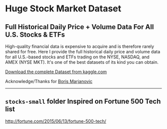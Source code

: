 # Huge Stock Market Dataset
## Full Historical Daily Price + Volume Data For All U.S. Stocks & ETFs
High-quality financial data is expensive to acquire and is therefore rarely shared for free. Here I provide the full historical daily price and volume data for all U.S.-based stocks and ETFs trading on the NYSE, NASDAQ, and AMEX (NYSE MKT). It's one of the best datasets of its kind you can obtain.

[Download the complete Dataset from kaggle.com](https://www.kaggle.com/borismarjanovic/price-volume-data-for-all-us-stocks-etfs/)

Acknowledge/Thanks for [Boris Marjanovic](https://www.kaggle.com/borismarjanovic)

---

## `stocks-small` folder Inspired on Fortune 500 Tech list
http://fortune.com/2015/06/13/fortune-500-tech/
